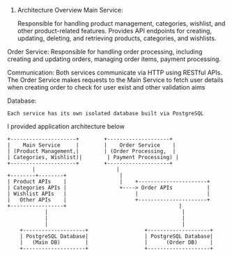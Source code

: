 1. Architecture Overview
Main Service:

    Responsible for handling product management, categories, wishlist, and other product-related features.
    Provides API endpoints for creating, updating, deleting, and retrieving products, categories, and wishlists.
    
Order Service:
    Responsible for handling order processing, including creating and updating orders, managing order items, payment processing.
    

Communication:
    Both services communicate via HTTP using RESTful APIs. The Order Service makes requests to the Main Service to fetch user details when creating order to check for user exist and other validation aims

Database:

    Each service has its own isolated database built via PostgreSQL

I provided application architecture below

    +---------------------+        +--------------------+
    |    Main Service     |        |    Order Service    |
    | (Product Management,|        | (Order Processing,  |
    | Categories, Wishlist)|        | Payment Processing) |
    +---------------------+        +--------------------+
            |                          |
    +--------+--------+                 |
    | Product APIs    |                 |    +----------------------+
    | Categories APIs |                 +----> Order APIs           |
    | Wishlist APIs   |                      |                      |
    |   Other APIs    |                      +----------------------+
    +-----------------+                                    |
                |                                           |
                |                                           |
                |                                           |
        +--------------------+                  +--------------------+         
        | PostgreSQL Database|                  | PostgreSQL Database|  
        |   (Main DB)        |                  |      (Order DB)    |   
        +--------------------+                  +--------------------+     
